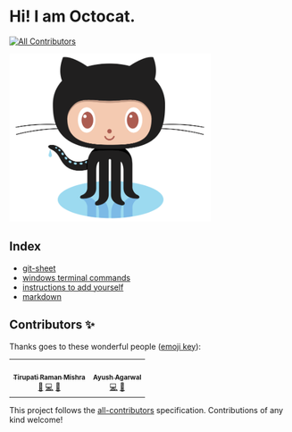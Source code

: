  # Hi! I am Octocat.
<!-- ALL-CONTRIBUTORS-BADGE:START - Do not remove or modify this section -->
[![All Contributors](https://img.shields.io/badge/all_contributors-2-orange.svg?style=flat-square)](#contributors-)
<!-- ALL-CONTRIBUTORS-BADGE:END -->
<img src="octocat.png"
     height="300" />
     
## Index      
- [git-sheet](git-sheet.md)
- [windows terminal commands](windows.md)
- [instructions to add yourself]()
- [markdown](markdown.md)

## Contributors ✨

Thanks goes to these wonderful people ([emoji key](https://allcontributors.org/docs/en/emoji-key)):

<!-- ALL-CONTRIBUTORS-LIST:START - Do not remove or modify this section -->
<!-- prettier-ignore-start -->
<!-- markdownlint-disable -->
<table>
  <tr>
    <td align="center"><a href="https://github.com/trmofsln"><img src="https://avatars.githubusercontent.com/u/53634176?v=4?s=100" width="100px;" alt=""/><br /><sub><b>Tirupati Raman Mishra</b></sub></a><br /><a href="https://github.com/JK-Open-Source-Community/git-set-GO/issues?q=author%3Atrmofsln" title="Bug reports">🐛</a> <a href="https://github.com/JK-Open-Source-Community/git-set-GO/commits?author=trmofsln" title="Code">💻</a> <a href="https://github.com/JK-Open-Source-Community/git-set-GO/commits?author=trmofsln" title="Documentation">📖</a></td>
    <td align="center"><a href="https://github.com/ayushagarwal210"><img src="https://avatars.githubusercontent.com/u/63542407?v=4?s=100" width="100px;" alt=""/><br /><sub><b>Ayush Agarwal</b></sub></a><br /><a href="https://github.com/JK-Open-Source-Community/git-set-GO/commits?author=ayushagarwal210" title="Code">💻</a> <a href="https://github.com/JK-Open-Source-Community/git-set-GO/commits?author=ayushagarwal210" title="Documentation">📖</a></td>
  </tr>
</table>

<!-- markdownlint-restore -->
<!-- prettier-ignore-end -->

<!-- ALL-CONTRIBUTORS-LIST:END -->

This project follows the [all-contributors](https://github.com/all-contributors/all-contributors) specification. Contributions of any kind welcome!
